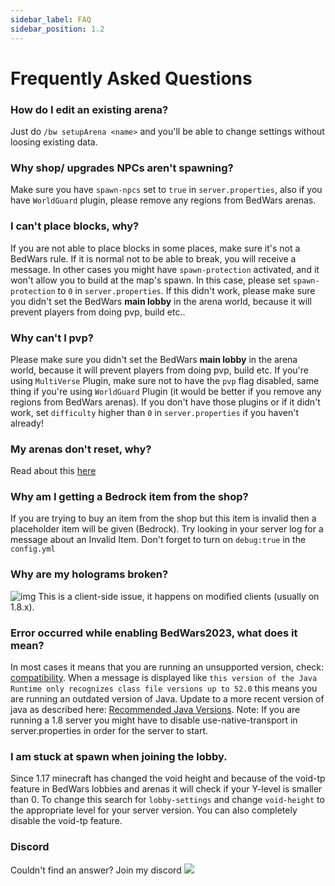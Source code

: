 ```yaml
---
sidebar_label: FAQ
sidebar_position: 1.2
---
```

# Frequently Asked Questions

### How do I edit an existing arena?
Just do `/bw setupArena <name>` and you'll be able to change settings without loosing existing data.

### Why shop/ upgrades NPCs aren't spawning?
Make sure you have `spawn-npcs` set to `true` in `server.properties`, also if you have `WorldGuard` plugin, please remove any regions from BedWars arenas.

### I can't place blocks, why?
If you are not able to place blocks in some places, make sure it's not a BedWars rule. If it is normal not to be able to break, you will receive a message. In other cases you might have `spawn-protection` activated, and it won't allow you to build at the map's spawn. In this case, please set `spawn-protection` to `0` in `server.properties`. If this didn't work, please make sure you didn't set the BedWars **main lobby** in the arena world, because it will prevent players from doing pvp, build etc..

### Why can't I pvp?
Please make sure you didn't set the BedWars **main lobby** in the arena world, because it will prevent players from doing pvp, build etc. If you're using `MultiVerse` Plugin, make sure not to have the `pvp` flag disabled, same thing if you're using `WorldGuard` Plugin (it would be better if you remove any regions from BedWars arenas). If you don't have those plugins or if it didn't work, set `difficulty` higher than `0` in `server.properties` if you haven't already!

### My arenas don't reset, why?
Read about this [here](setup/creating-arenas#map-resetting-system)

### Why am I getting a Bedrock item from the shop?
If you are trying to buy an item from the shop but this item is invalid then a placeholder item will be given (Bedrock). Try looking in your server log for a message about an Invalid Item. Don't forget to turn on `debug:true` in the `config.yml` 

### Why are my holograms broken?
![img](https://i.imgur.com/IYzHdK6.jpg?1)
This is a client-side issue, it happens on modified clients (usually on 1.8.x).

### Error occurred while enabling BedWars2023, what does it mean?
In most cases it means that you are running an unsupported version, check: [compatibility](compatibility#supported-versions).
When a message is displayed like ``this version of the Java Runtime only recognizes class file versions up to 52.0`` this means you are running an outdated version of Java. Update to a more recent version of java as described here: [Recommended Java Versions](compatibility#recommended-java-versions).
Note: If you are running a 1.8 server you might have to disable use-native-transport in server.properties in order for the server to start.

### I am stuck at spawn when joining the lobby.
Since 1.17 minecraft has changed the void height and because of the void-tp feature in BedWars lobbies and arenas it will check if your Y-level is smaller than 0. To change this search for `lobby-settings` and change `void-height` to the appropriate level for your server version. You can also completely disable the void-tp feature.

### Discord
Couldn't find an answer? Join my discord <a href= "https://discord.gg/kPaBGwhmjf"><img src="https://discordapp.com/api/guilds/760851292826107926/widget.png"/></a>